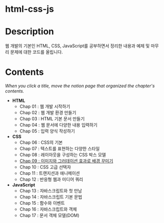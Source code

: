 # html-css-js

# Description
웹 개발의 기본인 HTML, CSS, JavaScript를 공부하면서 정리한 내용과 예제 및 마무리 문제에 대한 코드를 올립니다.

# Contents
*When you click a title, move the notion page that organized the chapter's contents.*
* **HTML**
    - Chap 01 : 웹 개발 시작하기 
    - Chap 02 : 웹 개발 환경 만들기
    - Chap 03 : HTML 기본 문서 만들기
    - Chap 04 : 웹 문서에 다양한 내용 입력하기
    - Chap 05 : 입력 양식 작성하기
* **CSS**
    - Chap 06 : CSS의 기본
    - Chap 07 : 텍스트를 표현하는 다양한 스타일
    - Chap 08 : 레이아웃을 구성하는 CSS 박스 모델
    - [Chap 09 : 이미지와 그러데이션 효과로 배경 꾸미기](https://typhoon-lunge-3d4.notion.site/Chap-09-d422bd5bb0654b2abe74beda24514495)
    - Chap 10 : CSS 고급 선택자
    - Chap 11 : 트랜지션과 애니메이션
    - Chap 12 : 반응형 웹과 미디어 쿼리
* **JavaScript**
    - Chap 13 : 자바스크립트와 첫 만남
    - Chap 14 : 자바스크립트 기본 문법
    - Chap 15 : 함수와 이벤트
    - Chap 16 : 자바스크립트와 객체
    - Chap 17 : 문서 객체 모델(DOM)
